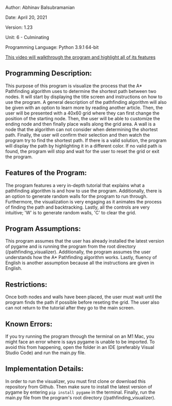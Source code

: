 Author: Abhinav Balsubramanian

Date: April 20, 2021

Version: 1.23

Unit: 6 - Culminating

Programming Language: Python 3.9.1 64-bit

[This video will walkthrough the program and highlight all of its features](https://www.youtube.com/watch?v=wxNOco10RBg)

## Programming Description: 
This purpose of this program is visualize the process that the A* Pathfinding algorithm uses to determine the shortest path between two nodes. It will start by displaying the title screen and 
instructions on how to use the program. A general description of the pathfinding algorithm will
also be given with an option to learn more by reading another article. Then, the user will be
presented with a 40x60 grid where they can first change the position of the starting node. Then,
the user will be able to customize the ending node and then finally place walls along the grid 
area. A wall is a node that the algorithm can not consider when determining the shortest path.
Finally, the user will confirm their selection and then watch the program try to find the shortest
path. If there is a valid solution, the program will display the path by highlighting it in a 
different color. If no valid path is found, the program will stop and wait for the user to reset
the grid or exit the program. 

## Features of the Program: 
The program features a very in-depth tutorial that explains what a pathfinding algorithm is and how to use the program. Additionally, there is an option to generate random walls for the program to run through. Furthermore, the visualization is very engaging as it animates the process of finding the path and backtracking. Lastly, all the controls are very intuitive; 'W' is to generate random walls, 'C' to clear the grid. 

## Program Assumptions: 
This program assumes that the user has already installed the latest version of pygame and is running the program from the root directory (/pathfinding_visualizer). Additionally, the program assumes the user understands how the A* Pathfinding algorithm works. Lastly, fluency of English is another assumption because all the instructions are given in English.

## Restrictions: 
Once both nodes and walls have been placed, the user must wait until the program finds the 
path if possible before reseting the grid. The user also can not return to the tutorial after they go to the main screen. 

## Known Errors: 
If you try running the program through the terminal on an M1 Mac, you might face an
error where is says pygame is unable to be imported. To avoid this from happening, open the folder
in an IDE (preferably Visual Studio Code) and run the main.py file. 

## Implementation Details:
In order to run the visualizer, you must first clone or download this repository from Github. Then make sure to
install the latest version of pygame by entering 
``
pip install pygame
`` in the terminal. Finally, run the main.py file from the program's root directory (/pathfinding_visualizer).
